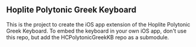 ## Hoplite Polytonic Greek Keyboard

This is the project to create the iOS app extension of the Hoplite Polytonic Greek Keyboard.  To embed the keyboard in your own iOS app, don't use this repo, but add the HCPolytonicGreekKB repo as a submodule.

